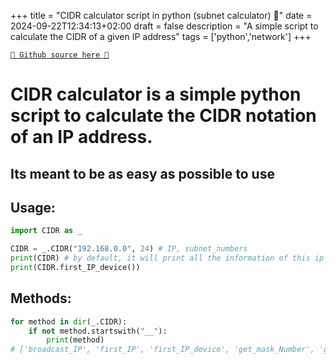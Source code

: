 +++
title = "CIDR calculator script in python (subnet calculator) 🐍"
date = 2024-09-22T12:34:13+02:00
draft = false
description = "A simple script to calculate the CIDR of a given IP address"
tags = ['python','network']
+++

[`🐙 Github source here 🐙`](https://github.com/RealColorDream/CIDR_script)
# CIDR calculator is a simple python script to calculate the CIDR notation of an IP address.
## Its meant to be as easy as possible to use

## Usage:
```python
import CIDR as _

CIDR = _.CIDR("192.168.0.0", 24) # IP, subnet_numbers
print(CIDR) # by default, it will print all the information of this ip
print(CIDR.first_IP_device())
```

## Methods:
```python
for method in dir(_.CIDR):
    if not method.startswith("__"):
        print(method)
# ['broadcast_IP', 'first_IP', 'first_IP_device', 'get_mask_Number', 'get_network_IP', 'last_IP', 'last_IP_device', 'number_of_IP', 'number_of_IP_device', 'parse_IP_to_int', 'parse_int_to_IP', 'parse_ip_to_list']
```
